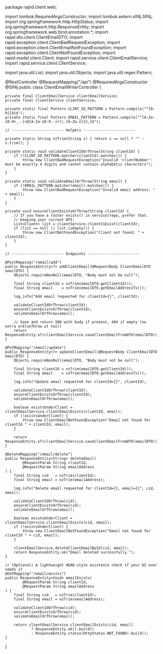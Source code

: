 package rapid.client.web;

import lombok.RequiredArgsConstructor;
import lombok.extern.slf4j.Slf4j;
import org.springframework.http.HttpStatus;
import org.springframework.http.ResponseEntity;
import org.springframework.web.bind.annotation.*;
import rapid.dto.client.ClientEmailDTO;
import rapid.exception.client.ClientBadRequestException;
import rapid.exception.client.ClientEmailNotFoundException;
import rapid.exception.client.ClientNotFoundException;
import rapid.model.client.Client;
import rapid.service.client.ClientEmailService;
import rapid.service.client.ClientService;

import java.util.List;
import java.util.Objects;
import java.util.regex.Pattern;

@RestController
@RequestMapping("/api")
@RequiredArgsConstructor
@Slf4j
public class ClientEmailWriterController {

    private final ClientEmailService clientEmailService;
    private final ClientService clientService;

    private static final Pattern CLINT_ID_PATTERN = Pattern.compile("^[0-9]{4}$");
    private static final Pattern EMAIL_PATTERN = Pattern.compile("^[A-Za-z0-9+_.-]+@[A-Za-z0-9.-]+\\.[A-Za-z]{2,}$");

    // ------------------------ Helpers ------------------------

    private static String nzTrim(String s) { return s == null ? "" : s.trim(); }

    private static void validateClientIdOrThrow(String clientId) {
        if (!CLINT_ID_PATTERN.matcher(clientId).matches()) {
            throw new ClientBadRequestException("Invalid 'clientNumber': must be exactly 4 digits and cannot contain alphabetic characters");
        }
    }

    private static void validateEmailOrThrow(String email) {
        if (!EMAIL_PATTERN.matcher(email).matches()) {
            throw new ClientBadRequestException("Invalid email address: " + email);
        }
    }

    private void ensureClientExistsOrThrow(String clientId) {
        // If you have a faster exists() in service/repo, prefer that.
        // Keeping your current API:
        List<Client> list = clientService.clientIsExist(clientId);
        if (list == null || list.isEmpty()) {
            throw new ClientNotFoundException("Client not found: " + clientId);
        }
    }

    // ------------------------ Endpoints ------------------------

    @PostMapping("/email/add")
    public ResponseEntity<?> addClientEmail(@RequestBody ClientEmailDTO emailDTO) {
        Objects.requireNonNull(emailDTO, "Body must not be null");

        final String clientId = nzTrim(emailDTO.getClientId());
        final String email    = nzTrim(emailDTO.getEmailAddressTx());

        log.info("Add email requested for clientId={}", clientId);

        validateClientIdOrThrow(clientId);
        ensureClientExistsOrThrow(clientId);
        validateEmailOrThrow(email);

        // Save and return 200 with body if present, 404 if empty (no extra orElseThrow at tail)
        return ResponseEntity.of(clientEmailService.saveClientEmailFromDTO(emailDTO));
    }

    @PutMapping("/email/update")
    public ResponseEntity<?> updateClientEmail(@RequestBody ClientEmailDTO emailDTO) {
        Objects.requireNonNull(emailDTO, "Body must not be null");

        final String clientId = nzTrim(emailDTO.getClientId());
        final String email    = nzTrim(emailDTO.getEmailAddressTx());

        log.info("Update email requested for clientId={}", clientId);

        validateClientIdOrThrow(clientId);
        ensureClientExistsOrThrow(clientId);
        validateEmailOrThrow(email);

        boolean existsUnderClient = clientEmailService.clientEmailExists(clientId, email);
        if (!existsUnderClient) {
            throw new ClientEmailNotFoundException("Email not found for clientId " + clientId, email);
        }

        return ResponseEntity.of(clientEmailService.saveClientEmailFromDTO(emailDTO));
    }

    @DeleteMapping("/email/delete")
    public ResponseEntity<String> deleteEmail(
            @RequestParam String clientId,
            @RequestParam String emailAddress
    ) {
        final String cid   = nzTrim(clientId);
        final String email = nzTrim(emailAddress);

        log.info("Delete email requested for clientId={}, email={}", cid, email);

        validateClientIdOrThrow(cid);
        ensureClientExistsOrThrow(cid);
        validateEmailOrThrow(email);

        boolean existsUnderClient = clientEmailService.clientEmailExists(cid, email);
        if (!existsUnderClient) {
            throw new ClientEmailNotFoundException("Email not found for clientId " + cid, email);
        }

        clientEmailService.deleteClientEmailById(cid, email);
        return ResponseEntity.ok("Email deleted successfully.");
    }

    // (Optional) A lightweight HEAD-style existence check if your UI ever needs it
    @GetMapping("/email/exists")
    public ResponseEntity<Void> emailExists(
            @RequestParam String clientId,
            @RequestParam String emailAddress
    ) {
        final String cid   = nzTrim(clientId);
        final String email = nzTrim(emailAddress);

        validateClientIdOrThrow(cid);
        ensureClientExistsOrThrow(cid);
        validateEmailOrThrow(email);

        return clientEmailService.clientEmailExists(cid, email)
                ? ResponseEntity.ok().build()
                : ResponseEntity.status(HttpStatus.NOT_FOUND).build();
    }
}
